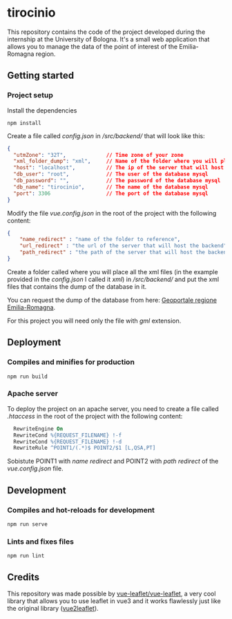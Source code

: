 # tirocinio
This repository contains the code of the project developed during the internship at the University of Bologna. It's a small web application that allows you to manage the data of the point of interest of the Emilia-Romagna region.

## Getting started

### Project setup
Install the dependencies
```
npm install
```

Create a file called _config.json_ in _/src/backend/_ that will look like this:
```json
{
  "utmZone": "32T",             // Time zone of your zone
  "xml_folder_dump": "xml",     // Name of the folder where you will place all your xml files
  "host": "localhost",          // The ip of the server that will host the backend
  "db_user": "root",            // The user of the database mysql
  "db_password": "",            // The password of the database mysql
  "db_name": "tirocinio",       // The name of the database mysql
  "port": 3306                  // The port of the database mysql
}
```

Modify the file _vue.config.json_ in the root of the project with the following content:
```json
{
    "name_redirect" : "name of the folder to reference",
    "url_redirect" : "the url of the server that will host the backend",
    "path_redirect" : "the path of the server that will host the backend that contains it"
}
```
Create a folder called where you will place all the xml files (in the example provided in the _config.json_ I called it _xml_) in _/src/backend/_ and put the xml files that contains the dump of the database in it.

You can request the dump of the database from here: [Geoportale regione Emilia-Romagna](https://geoportale.regione.emilia-romagna.it/catalogo/dati-cartografici/ambiente/percorsi-escursionistici).

For this project you will need only the file with _gml_ extension.
## Deployment
### Compiles and minifies for production
```
npm run build
```
### Apache server
To deploy the project on an apache server, you need to create a file called _.htaccess_ in the root of the project with the following content:
```apache
  RewriteEngine On
  RewriteCond %{REQUEST_FILENAME} !-f
  RewriteCond %{REQUEST_FILENAME} !-d
  RewriteRule ^POINT1/(.*)$ POINT2/$1 [L,QSA,PT]
```

Sobistute POINT1 with _name redirect_ and POINT2 with _path redirect_ of the _vue.config.json_ file.
## Development
### Compiles and hot-reloads for development
```
npm run serve
```
### Lints and fixes files
```
npm run lint
```

## Credits

This repository was made possible by [vue-leaflet/vue-leaflet](https://github.com/vue-leaflet/vue-leaflet), a very cool library that allows you to use leaflet in vue3 and it works flawlessly
just like the original library ([vue2leaflet](https://vue2-leaflet.netlify.app/)).